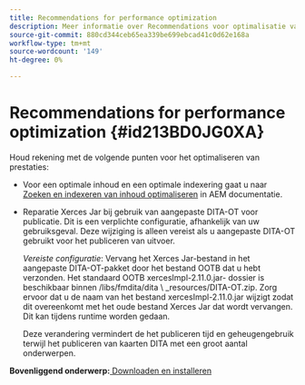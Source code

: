 ```yaml
---
title: Recommendations for performance optimization
description: Meer informatie over Recommendations voor optimalisatie van prestaties
source-git-commit: 880cd344ceb65ea339be699ebcad41c0d62e168a
workflow-type: tm+mt
source-wordcount: '149'
ht-degree: 0%

---
```


# Recommendations for performance optimization {#id213BD0JG0XA}

Houd rekening met de volgende punten voor het optimaliseren van prestaties:

- Voor een optimale inhoud en een optimale indexering gaat u naar [Zoeken en indexeren van inhoud optimaliseren](https://experienceleague.adobe.com/docs/experience-manager-cloud-service/operations/indexing.html) in AEM documentatie.

- Reparatie Xerces Jar bij gebruik van aangepaste DITA-OT voor publicatie. Dit is een verplichte configuratie, afhankelijk van uw gebruiksgeval. Deze wijziging is alleen vereist als u aangepaste DITA-OT gebruikt voor het publiceren van uitvoer.

  *Vereiste configuratie*: Vervang het Xerces Jar-bestand in het aangepaste DITA-OT-pakket door het bestand OOTB dat u hebt verzonden. Het standaard OOTB xercesImpl-2.11.0.jar- dossier is beschikbaar binnen /libs/fmdita/dita \ _resources/DITA-OT.zip. Zorg ervoor dat u de naam van het bestand xercesImpl-2.11.0.jar wijzigt zodat dit overeenkomt met het oude bestand Xerces Jar dat wordt vervangen. Dit kan tijdens runtime worden gedaan.

  Deze verandering vermindert de het publiceren tijd en geheugengebruik terwijl het publiceren van kaarten DITA met een groot aantal onderwerpen.


**Bovenliggend onderwerp:**[ Downloaden en installeren](download-install.md)
